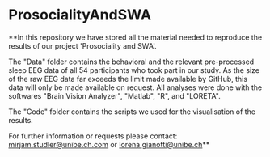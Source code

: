 # ProsocialityAndSWA

**In this repository we have stored all the material needed to reproduce the results of our project 'Prosociality and SWA'.

The "Data" folder contains the behavioral and the relevant pre-processed sleep EEG data of all 54 participants who took part in our study. As the size of the raw EEG data far exceeds the limit made available by GitHub, this data will only be made available on request.
All analyses were done with the softwares "Brain Vision Analyzer", "Matlab", "R", and "LORETA".

The "Code" folder contains the scripts we used for the visualisation of the results.

For further information or requests please contact: mirjam.studler@unibe.ch.com or lorena.gianotti@unibe.ch**
